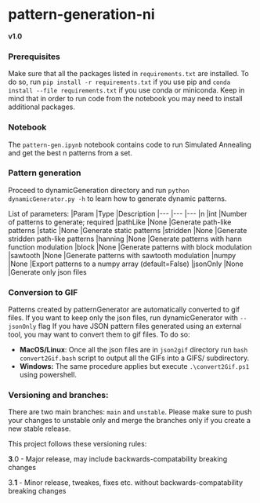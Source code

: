 # pattern-generation-ni
**v1.0**

### Prerequisites
Make sure that all the packages listed in `requirements.txt` are installed. To do so, run ```pip install -r requirements.txt``` if you use pip and ```conda install --file requirements.txt``` if you use conda or miniconda. Keep in mind that in order to run code from the notebook you may need to install additional packages.

### Notebook
The `pattern-gen.ipynb` notebook contains code to run Simulated Annealing and get the best n patterns from a set.

### Pattern generation
Proceed to dynamicGeneration directory and run ```python dynamicGenerator.py -h``` to learn how to generate dynamic patterns.

List of parameters:
|Param        |Type   	|Description
|---        	|---	    |---
|n       	    |int      |Number of patterns to generate; required
|pathLike   	|None  	  |Generate path-like patterns
|static     	|None    	|Generate static patterns
|stridden   	|None   	|Generate stridden path-like patterns
|hanning     	|None   	|Generate patterns with hann function modulation
|block      	|None   	|Generate patterns with block modulation
|sawtooth   	|None   	|Generate patterns with sawtooth modulation
|numpy      	|None   	|Export patterns to a numpy array (default=False)
|jsonOnly   	|None     |Generate only json files

### Conversion to GIF
Patterns created by patternGenerator are automatically converted to gif files. If you want to keep only the json files, run dynamicGenerator with `--jsonOnly` flag
If you have JSON pattern files generated using an external tool, you may want to convert them to gif files. To do so:
* **MacOS/Linux**:
Once all the json files are in `json2gif` directory  run ```bash convert2Gif.bash``` script to output all the GIFs into a GIFS/ subdirectory.
* **Windows:**
The same procedure applies but execute ```.\convert2Gif.ps1``` using powershell.

### Versioning and branches:
There are two main branches: `main` and `unstable`. Please make sure to push your changes to unstable only and merge the branches only if you create a new stable release. 

This project follows these versioning rules:

**3**.0 - Major release, may include backwards-compatability breaking changes

3.**1** - Minor release, tweakes, fixes etc. without backwards-compatability breaking changes
